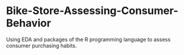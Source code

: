 # Bike-Store-Assessing-Consumer-Behavior
Using EDA and packages of the R programming language to assess consumer purchasing habits.
